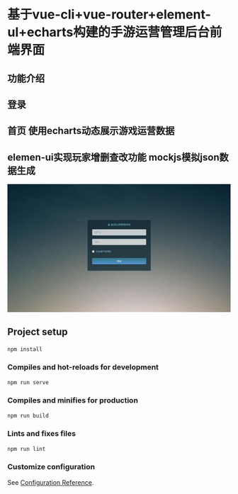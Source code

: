 # 基于vue-cli+vue-router+element-ul+echarts构建的手游运营管理后台前端界面

## 功能介绍

## 登录

## 首页 使用echarts动态展示游戏运营数据

## elemen-ui实现玩家增删查改功能  mockjs模拟json数据生成
![image](https://github.com/angellfzhong/game-cms/blob/main/1.jpg)

## Project setup
```
npm install
```

### Compiles and hot-reloads for development
```
npm run serve
```

### Compiles and minifies for production
```
npm run build
```

### Lints and fixes files
```
npm run lint
```

### Customize configuration
See [Configuration Reference](https://cli.vuejs.org/config/).
